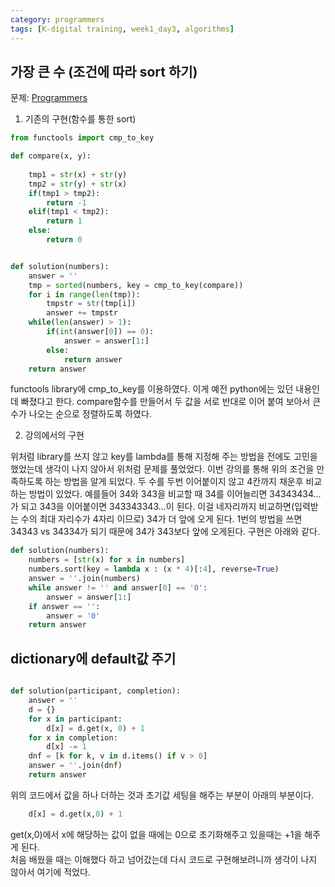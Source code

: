 ```yaml
---
category: programmers
tags: [K-digital training, week1_day3, algorithms]
---
```


## 가장 큰 수 (조건에 따라 sort 하기)

문제: [Programmers](https://programmers.co.kr/learn/courses/30/lessons/42746)


1. 기존의 구현(함수를 통한 sort)
```python
from functools import cmp_to_key

def compare(x, y):
    
    tmp1 = str(x) + str(y)
    tmp2 = str(y) + str(x)
    if(tmp1 > tmp2):
        return -1
    elif(tmp1 < tmp2):
        return 1
    else:
        return 0


def solution(numbers):
    answer = ''
    tmp = sorted(numbers, key = cmp_to_key(compare))
    for i in range(len(tmp)):
        tmpstr = str(tmp[i])
        answer += tmpstr
    while(len(answer) > 1):
        if(int(answer[0]) == 0):
            answer = answer[1:]
        else:
            return answer
    return answer
```

functools library에 cmp_to_key를 이용하였다. 이게 예전 python에는 있던 내용인데 빠졌다고 한다. compare함수를 만들어서 두 값을 서로 반대로 이어 붙여 보아서 큰 수가 나오는 순으로 정렬하도록 하였다.

2. 강의에서의 구현

위처럼 library를 쓰지 않고 key를 lambda를 통해 지정해 주는 방법을 전에도 고민을 했었는데 생각이 나지 않아서 위처럼 문제를 풀었었다. 이번 강의를 통해 위의 조건을 만족하도록 하는 방법을 알게 되었다. 두 수를 두번 이어붙이지 않고 4칸까지 채운후 비교하는 방법이 있었다. 예를들어 34와 343을 비교할 때 34를 이어늘리면 34343434...가 되고 343을 이어붙이면 343343343...이 된다. 이걸 네자리까지 비교하면(입력받는 수의 최대 자리수가 4자리 이므로) 34가 더 앞에 오게 된다. 1번의 방법을 쓰면 34343 vs 34334가 되기 때문에 34가 343보다 앞에 오게된다. 구현은 아래와 같다.
```python
def solution(numbers):
    numbers = [str(x) for x in numbers]
    numbers.sort(key = lambda x : (x * 4)[:4], reverse=True)
    answer = ''.join(numbers)
    while answer != '' and answer[0] == '0':
        answer = answer[1:]
    if answer == '':
        answer = '0'
    return answer
```

## dictionary에 default값 주기
```python

def solution(participant, completion):
    answer = ''
    d = {}
    for x in participant:
        d[x] = d.get(x, 0) + 1
    for x in completion:
        d[x] -= 1
    dnf = [k for k, v in d.items() if v > 0]
    answer = ''.join(dnf)
    return answer

```
위의 코드에서 값을 하나 더하는 것과 초기값 세팅을 해주는 부분이 아래의 부분이다.
```python
    d[x] = d.get(x,0) + 1
```
get(x,0)에서 x에 해당하는 값이 없을 때에는 0으로 초기화해주고 있을때는 +1을 해주게 된다.   
처음 배웠을 때는 이해했다 하고 넘어갔는데 다시 코드로 구현해보려니까 생각이 나지 않아서 여기에 적었다.

